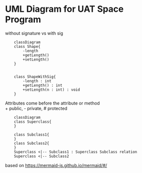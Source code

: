 # UML Diagram for UAT Space Program

without signature vs with sig

```mermaid
    classDiagram
    class Shape{
        -length
        +getLength()
        +setLength()
    }


    class ShapeWithSig{
        -length : int
        +getLength() : int
        +setLength(n : int) : void
    }

```

Attributes come before the attribute or method<br>
\+ public, \- private, \# protected<br>

```mermaid
    classDiagram
    class Superclass{
    }

    class Subclass1{
    }
    class Subclass2{
    }
    Superclass <|-- Subclass1 : Superclass Subclass relation
    Superclass <|-- Subclass2
```
based on https://mermaid-js.github.io/mermaid/#/

